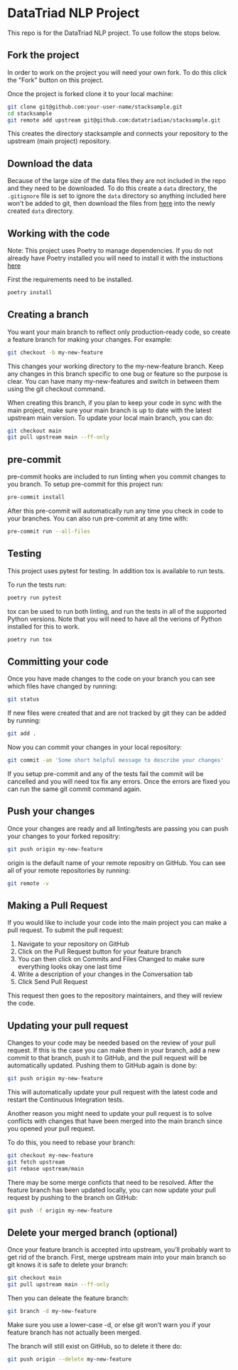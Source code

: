 # DataTriad NLP Project

This repo is for the DataTriad NLP project. To use follow the stops below.

## Fork the project

In order to work on the project you will need your own fork. To do this click the "Fork" button on
this project.

Once the project is forked clone it to your local machine:

```sh
git clone git@github.com:your-user-name/stacksample.git
cd stacksample
git remote add upstream git@github.com:datatriadian/stacksample.git
```

This creates the directory stacksample and connects your repository to the upstream (main project) repository.

## Download the data 

Because of the large size of the data files they are not included in the repo and they need to be
downloaded. To do this create a `data` directory, the `.gitignore` file is set to ignore the `data`
directory so anything included here won't be added to git, then download the files from
[here](https://www.kaggle.com/stackoverflow/stacksample) into the newly created `data` directory.

## Working with the code

Note: This project uses Poetry to manage dependencies. If you do not already have Poetry installed you will need to install it with the instuctions [here](https://python-poetry.org/docs/master/#installation)

First the requirements need to be installed.

```sh
poetry install
```

## Creating a branch

You want your main branch to reflect only production-ready code, so create a feature branch for
making your changes. For example:

```sh
git checkout -b my-new-feature
```

This changes your working directory to the my-new-feature branch. Keep any changes in this branch
specific to one bug or feature so the purpose is clear. You can have many my-new-features and switch
in between them using the git checkout command.

When creating this branch, if you plan to keep your code in sync with the main project, make sure 
your main branch is up to date with the latest upstream main version. To update your local main branch,
you can do:

```sh
git checkout main
git pull upstream main --ff-only
```

## pre-commit
pre-commit hooks are included to run linting when you commit changes to you branch. To setup pre-commit for this project run:

```sh
pre-commit install
```

After this pre-commit will automatically run any time you check in code to your branches. You can also run pre-commit at any time with:

```sh
pre-commit run --all-files
```

## Testing

This project uses pytest for testing. In addition tox is available to run tests.

To run the tests run:

```sh
poetry run pytest
```

tox can be used to run both linting, and run the tests in all of the supported Python versions.
Note that you will need to have all the verions of Python installed for this to work.

```sh
poetry run tox
```

## Committing your code

Once you have made changes to the code on your branch you can see which files have changed by running:

```sh
git status
```

If new files were created that and are not tracked by git they can be added by running:

```sh
git add .
```

Now you can commit your changes in your local repository:

```sh
git commit -am 'Some short helpful message to describe your changes'
```

If you setup pre-commit and any of the tests fail the commit will be cancelled and you will need tox
fix any errors. Once the errors are fixed you can run the same git commit command again.

## Push your changes

Once your changes are ready and all linting/tests are passing you can push your changes to your forked repositry:

```sh
git push origin my-new-feature
```

origin is the default name of your remote repositry on GitHub. You can see all of your remote repositories by running:

```sh
git remote -v
```

## Making a Pull Request

If you would like to include your code into the main project you can make a pull request. To submit the pull request:

1. Navigate to your repository on GitHub
2. Click on the Pull Request button for your feature branch
3. You can then click on Commits and Files Changed to make sure everything looks okay one last time
4. Write a description of your changes in the Conversation tab
5. Click Send Pull Request

This request then goes to the repository maintainers, and they will review the code.

## Updating your pull request

Changes to your code may be needed based on the review of your pull request. If this is the case you
can make them in your branch, add a new commit to that branch, push it to GitHub, and the pull
request will be automatically updated. Pushing them to GitHub again is done by:

```sh
git push origin my-new-feature
```

This will automatically update your pull request with the latest code and restart the Continuous Integration tests.

Another reason you might need to update your pull request is to solve conflicts with changes that
have been merged into the main branch since you opened your pull request.

To do this, you need to rebase your branch:

```sh
git checkout my-new-feature
git fetch upstream
git rebase upstream/main
```

There may be some merge conficts that need to be resolved. After the feature branch has been updated
locally, you can now update your pull request by pushing to the branch on GitHub:

```sh
git push -f origin my-new-feature
```

## Delete your merged branch (optional)

Once your feature branch is accepted into upstream, you’ll probably want to get rid of the branch.
First, merge upstream main into your main branch so git knows it is safe to delete your branch:

```sh
git checkout main
git pull upstream main --ff-only
```

Then you can deleate the feature branch:

```sh
git branch -d my-new-feature
```

Make sure you use a lower-case -d, or else git won’t warn you if your feature branch has not actually been merged.

The branch will still exist on GitHub, so to delete it there do:

```sh
git push origin --delete my-new-feature
```
